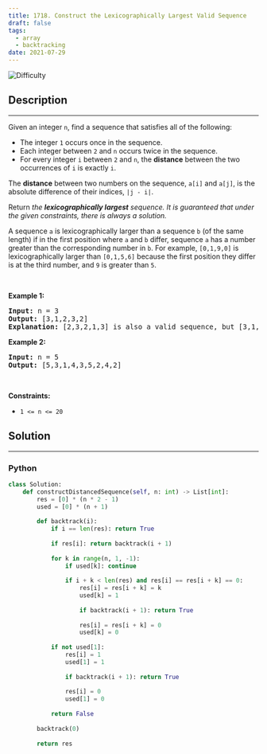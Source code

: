```yaml
---
title: 1718. Construct the Lexicographically Largest Valid Sequence
draft: false
tags: 
  - array
  - backtracking
date: 2021-07-29
---
```


![Difficulty](https://img.shields.io/badge/Difficulty-Medium-blue.svg)

## Description

---
<p>Given an integer <code>n</code>, find a sequence that satisfies all of the following:</p>

<ul>
	<li>The integer <code>1</code> occurs once in the sequence.</li>
	<li>Each integer between <code>2</code> and <code>n</code> occurs twice in the sequence.</li>
	<li>For every integer <code>i</code> between <code>2</code> and <code>n</code>, the <strong>distance</strong> between the two occurrences of <code>i</code> is exactly <code>i</code>.</li>
</ul>

<p>The <strong>distance</strong> between two numbers on the sequence, <code>a[i]</code> and <code>a[j]</code>, is the absolute difference of their indices, <code>|j - i|</code>.</p>

<p>Return <em>the <strong>lexicographically largest</strong> sequence</em><em>. It is guaranteed that under the given constraints, there is always a solution. </em></p>

<p>A sequence <code>a</code> is lexicographically larger than a sequence <code>b</code> (of the same length) if in the first position where <code>a</code> and <code>b</code> differ, sequence <code>a</code> has a number greater than the corresponding number in <code>b</code>. For example, <code>[0,1,9,0]</code> is lexicographically larger than <code>[0,1,5,6]</code> because the first position they differ is at the third number, and <code>9</code> is greater than <code>5</code>.</p>

<p>&nbsp;</p>
<p><strong class="example">Example 1:</strong></p>

<pre>
<strong>Input:</strong> n = 3
<strong>Output:</strong> [3,1,2,3,2]
<strong>Explanation:</strong> [2,3,2,1,3] is also a valid sequence, but [3,1,2,3,2] is the lexicographically largest valid sequence.
</pre>

<p><strong class="example">Example 2:</strong></p>

<pre>
<strong>Input:</strong> n = 5
<strong>Output:</strong> [5,3,1,4,3,5,2,4,2]
</pre>

<p>&nbsp;</p>
<p><strong>Constraints:</strong></p>

<ul>
	<li><code>1 &lt;= n &lt;= 20</code></li>
</ul>


## Solution

---
### Python
``` py title='construct-the-lexicographically-largest-valid-sequence'
class Solution:
    def constructDistancedSequence(self, n: int) -> List[int]:
        res = [0] * (n * 2 - 1)
        used = [0] * (n + 1)
        
        def backtrack(i):
            if i == len(res): return True
            
            if res[i]: return backtrack(i + 1)
            
            for k in range(n, 1, -1):
                if used[k]: continue
                
                if i + k < len(res) and res[i] == res[i + k] == 0:
                    res[i] = res[i + k] = k
                    used[k] = 1
                    
                    if backtrack(i + 1): return True
                    
                    res[i] = res[i + k] = 0
                    used[k] = 0
            
            if not used[1]:
                res[i] = 1
                used[1] = 1
                
                if backtrack(i + 1): return True
                
                res[i] = 0
                used[1] = 0
            
            return False
        
        backtrack(0)
        
        return res

```

